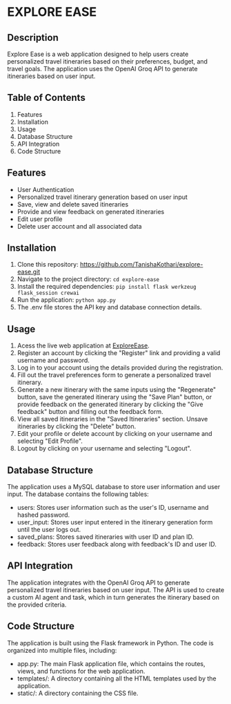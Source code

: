 # EXPLORE EASE

## Description
Explore Ease is a web application designed to help users create personalized travel itineraries based on their preferences, budget, and travel goals. The application uses the OpenAI Groq API to generate itineraries based on user input.

## Table of Contents
1. Features
2. Installation
3. Usage
4. Database Structure
5. API Integration
6. Code Structure

## Features
- User Authentication
- Personalized travel itinerary generation based on user input
- Save, view and delete saved itineraries
- Provide and view feedback on generated itineraries
- Edit user profile
- Delete user account and all associated data

## Installation
1. Clone this repository: https://github.com/TanishaKothari/explore-ease.git
2. Navigate to the project directory: `cd explore-ease`
3. Install the required dependencies: `pip install flask werkzeug flask_session crewai`
4. Run the application: `python app.py`
5. The .env file stores the API key and database connection details.

## Usage
1. Acess the live web application at [ExploreEase](https://exploreease-4cf23960f067.herokuapp.com/).
2. Register an account by clicking the "Register" link and providing a valid username and password.
3. Log in to your account using the details provided during the registration.
4. Fill out the travel preferences form to generate a personalized travel itinerary.
5. Generate a new itinerary with the same inputs using the "Regenerate" button, save the generated itinerary using the "Save Plan" button, or provide feedback on the generated itinerary by clicking the "Give feedback" button and filling out the feedback form.
6. View all saved itineraries in the "Saved Itineraries" section. Unsave itineraries by clicking the "Delete" button.
7. Edit your profile or delete account by clicking on your username and selecting "Edit Profile".
8. Logout by clicking on your username and selecting "Logout".

## Database Structure
The application uses a MySQL database to store user information and user input. The database contains the following tables:
- users: Stores user information such as the user's ID, username and hashed password.
- user_input: Stores user input entered in the itinerary generation form until the user logs out.
- saved_plans: Stores saved itineraries with user ID and plan ID.
- feedback: Stores user feedback along with feedback's ID and user ID.

## API Integration
The application integrates with the OpenAI Groq API to generate personalized travel itineraries based on user input. The API is used to create a custom AI agent and task, which in turn generates the itinerary based on the provided criteria.

## Code Structure
The application is built using the Flask framework in Python. The code is organized into multiple files, including:
- app.py: The main Flask application file, which contains the routes, views, and functions for the web application.
- templates/: A directory containing all the HTML templates used by the application.
- static/: A directory containing the CSS file.
